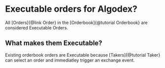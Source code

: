# Executable orders for Algodex?
All [Orders]{@link Order} in the [Orderbook]{@tutorial Orderbook} are considered Executable Orders.

## What makes them Executable?
Existing orderbook orders are Executable because [Takers]{@tutorial Taker} can select an order and immediatley trigger an exchange event.

